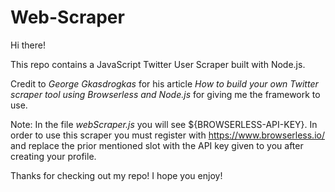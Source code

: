 # Web-Scraper

Hi there!

This repo contains a JavaScript Twitter User Scraper built with Node.js.

Credit to _George Gkasdrogkas_ for his article _How to build your own Twitter scraper tool using Browserless and Node.js_ for giving me the framework to use. 

Note: In the file _webScraper.js_ you will see ${BROWSERLESS-API-KEY}. In order to use this scraper you must register with https://www.browserless.io/ and replace the prior mentioned slot with the API key given to you after creating your profile.

Thanks for checking out my repo! I hope you enjoy!
